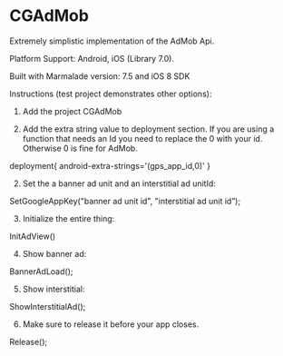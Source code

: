 CGAdMob
==========
Extremely simplistic implementation of the AdMob Api.

Platform Support: Android, iOS (Library 7.0).

Built with Marmalade version: 7.5 and iOS 8 SDK

Instructions (test project demonstrates other options):

1. Add the project CGAdMob

2. Add the extra string value to deployment section. If you are using a function that needs an Id you need to replace the 0 with your id. Otherwise 0 is fine for AdMob.

deployment{
	android-extra-strings='(gps_app_id,0)' 
}

2. Set the a banner ad unit and an interstitial ad unitId:

SetGoogleAppKey("banner ad unit id", "interstitial ad unit id”);

3. Initialize the entire thing:

InitAdView()

4. Show banner ad:

BannerAdLoad();

5. Show interstitial:

ShowInterstitialAd();

6. Make sure to release it before your app closes.

Release();


